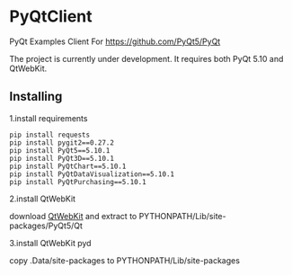 # PyQtClient

PyQt Examples Client For https://github.com/PyQt5/PyQt

The project is currently under development. It requires both PyQt 5.10 and QtWebKit.

## Installing

1.install requirements
```
pip install requests
pip install pygit2==0.27.2
pip install PyQt5==5.10.1
pip install PyQt3D==5.10.1
pip install PyQtChart==5.10.1
pip install PyQtDataVisualization==5.10.1
pip install PyQtPurchasing==5.10.1
```

2.install QtWebKit

download [QtWebKit](https://github.com/annulen/webkit/releases/) and extract to PYTHONPATH/Lib/site-packages/PyQt5/Qt

3.install QtWebKit pyd

copy .Data/site-packages to PYTHONPATH/Lib/site-packages